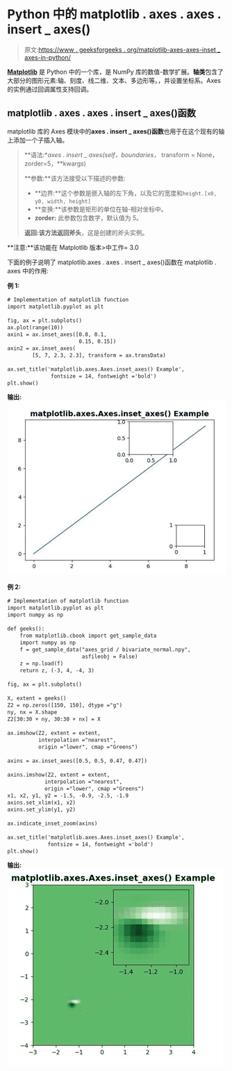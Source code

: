 # Python 中的 matplotlib . axes . axes . insert _ axes()

> 原文:[https://www . geeksforgeeks . org/matplotlib-axes-axes-inset _ axes-in-python/](https://www.geeksforgeeks.org/matplotlib-axes-axes-inset_axes-in-python/)

**[Matplotlib](https://www.geeksforgeeks.org/python-introduction-matplotlib/)** 是 Python 中的一个库，是 NumPy 库的数值-数学扩展。**轴类**包含了大部分的图形元素:轴、刻度、线二维、文本、多边形等。，并设置坐标系。Axes 的实例通过回调属性支持回调。

## matplotlib . axes . axes . insert _ axes()函数

matplotlib 库的 Axes 模块中的**axes . insert _ axes()函数**也用于在这个现有的轴上添加一个子插入轴。

> **语法:**axes . insert _ axes(self，boundaries，* transform = None，zorder=5，**kwargs)
> 
> **参数:**该方法接受以下描述的参数:
> 
> *   **边界:**这个参数是嵌入轴的左下角，以及它的宽度和`height.[x0, y0, width, height]`
> *   **变换:**该参数是矩形的单位在轴-相对坐标中。
> *   **zorder:** 此参数包含数字，默认值为 5。
> 
> **返回:**该方法返回**斧头**，这是创建的斧头实例。

**注意:**该功能在 Matplotlib 版本>中工作= 3.0

下面的例子说明了 matplotlib.axes . axes . insert _ axes()函数在 matplotlib . axes 中的作用:

**例 1:**

```
# Implementation of matplotlib function
import matplotlib.pyplot as plt

fig, ax = plt.subplots()
ax.plot(range(10))
axin1 = ax.inset_axes([0.8, 0.1, 
                       0.15, 0.15])
axin2 = ax.inset_axes(
        [5, 7, 2.3, 2.3], transform = ax.transData)

ax.set_title('matplotlib.axes.Axes.inset_axes() Example',
              fontsize = 14, fontweight ='bold')
plt.show()
```

**输出:**
![](img/7520a7cd6e376570d5229c43532d1465.png)

**例 2:**

```
# Implementation of matplotlib function
import matplotlib.pyplot as plt
import numpy as np

def geeks():
    from matplotlib.cbook import get_sample_data
    import numpy as np
    f = get_sample_data("axes_grid / bivariate_normal.npy", 
                        asfileobj = False)
    z = np.load(f)
    return z, (-3, 4, -4, 3)

fig, ax = plt.subplots()

X, extent = geeks()
Z2 = np.zeros([150, 150], dtype ="g")
ny, nx = X.shape
Z2[30:30 + ny, 30:30 + nx] = X

ax.imshow(Z2, extent = extent, 
          interpolation ="nearest",
          origin ="lower", cmap ="Greens")

axins = ax.inset_axes([0.5, 0.5, 0.47, 0.47])

axins.imshow(Z2, extent = extent,
            interpolation ="nearest",
            origin ="lower", cmap ="Greens")
x1, x2, y1, y2 = -1.5, -0.9, -2.5, -1.9
axins.set_xlim(x1, x2)
axins.set_ylim(y1, y2)

ax.indicate_inset_zoom(axins)

ax.set_title('matplotlib.axes.Axes.inset_axes() Example',
             fontsize = 14, fontweight ='bold')
plt.show()
```

**输出:**
![](img/c81d5742af85c04b7dbac06a886ebf69.png)